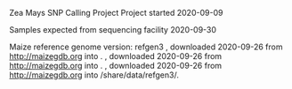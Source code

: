 Zea Mays SNP Calling Project
Project started 2020-09-09

Samples expected from sequencing facility 2020-09-30

Maize reference genome version: refgen3
, downloaded 2020-09-26 from
http://maizegdb.org into .
, downloaded 2020-09-26 from
http://maizegdb.org into .
, downloaded 2020-09-26 from
http://maizegdb.org into /share/data/refgen3/.
